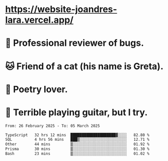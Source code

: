 # https://website-joandres-lara.vercel.app/
# 🐛 Professional reviewer of bugs.
# 🐱 Friend of a cat (his name is Greta).
# 📜 Poetry lover.
# 🎸 Terrible playing guitar, but I try.

<!--START_SECTION:waka-->

```txt
From: 26 February 2025 - To: 05 March 2025

TypeScript   32 hrs 12 mins  ████████████████████▓░░░░   82.80 %
SQL          4 hrs 56 mins   ███▒░░░░░░░░░░░░░░░░░░░░░   12.71 %
Other        44 mins         ▒░░░░░░░░░░░░░░░░░░░░░░░░   01.92 %
Prisma       30 mins         ▒░░░░░░░░░░░░░░░░░░░░░░░░   01.30 %
Bash         23 mins         ▒░░░░░░░░░░░░░░░░░░░░░░░░   01.02 %
```

<!--END_SECTION:waka-->
